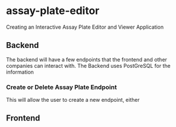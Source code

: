 # assay-plate-editor
Creating an Interactive Assay Plate Editor and Viewer Application 

## Backend 
The backend will have a few endpoints that the frontend and other companies can interact with. The Backend uses PostGreSQL for the information 

### Create or Delete Assay Plate Endpoint 
This will allow the user to create a new endpoint, either 

### 

## Frontend 

